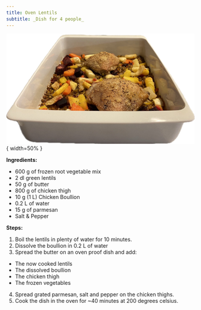 ```yaml
---
title: Oven Lentils
subtitle: _Dish for 4 people_
---
```


![Finished dish](./oven-lentils.png){ width=50% }

**Ingredients:**

- 600 g of frozen root vegetable mix
- 2 dl green lentils
- 50 g of butter
- 800 g of chicken thigh
- 10 g (1 L) Chicken Boullion
- 0.2 L of water
- 15 g of parmesan
- Salt & Pepper

**Steps:**

1. Boil the lentils in plenty of water for 10 minutes.
2. Dissolve the boullion in 0.2 L of water
3. Spread the butter on an oven proof dish and add:
  - The now cooked lentils
  - The dissolved boullion
  - The chicken thigh
  - The frozen vegetables
4. Spread grated parmesan, salt and pepper on the chicken thighs.
5. Cook the dish in the oven for ~40 minutes at 200 degrees celsius.
